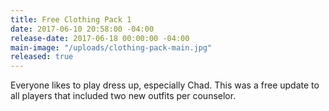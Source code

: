 ```yaml
---
title: Free Clothing Pack 1
date: 2017-06-10 20:58:00 -04:00
release-date: 2017-06-18 00:00:00 -04:00
main-image: "/uploads/clothing-pack-main.jpg"
released: true
---
```


Everyone likes to play dress up, especially Chad. This was a free update to all players that included two new outfits per counselor.